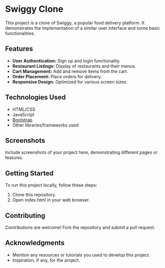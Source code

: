 # Swiggy Clone

This project is a clone of Swiggy, a popular food delivery platform. It demonstrates the implementation of a similar user interface and some basic functionalities.

## Features

- **User Authentication:** Sign up and login functionality.
- **Restaurant Listings:** Display of restaurants and their menus.
- **Cart Management:** Add and remove items from the cart.
- **Order Placement:** Place orders for delivery.
- **Responsive Design:** Optimized for various screen sizes.

## Technologies Used

- HTML/CSS
- JavaScript
- [Bootstrap](https://getbootstrap.com/)
- Other libraries/frameworks used

## Screenshots

Include screenshots of your project here, demonstrating different pages or features.

## Getting Started

To run this project locally, follow these steps:

1. Clone this repository.
2. Open index.html in your web browser.

## Contributing

Contributions are welcome! Fork the repository and submit a pull request.

## Acknowledgments

- Mention any resources or tutorials you used to develop this project.
- Inspiration, if any, for the project.

